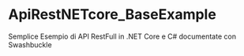 # ApiRestNETcore_BaseExample
Semplice Esempio di API RestFull in .NET Core e C# documentate con Swashbuckle
